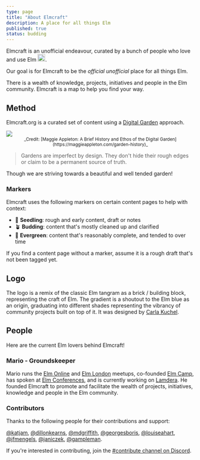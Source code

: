 ```yaml
---
type: page
title: "About Elmcraft"
description: A place for all things Elm
published: true
status: budding
---
```


Elmcraft is an unofficial endeavour, curated by a bunch of people who love and use Elm <img width="20" src="/images/elmcraft-heart-transparent.png" />.

Our goal is for Elmcraft to be the _official unofficial_ place for all things Elm.

There is a wealth of knowledge, projects, initiatives and people in the Elm community. Elmcraft is a map to help you find your way.


## Method

Elmcraft.org is a curated set of content using a [Digital Garden](https://maggieappleton.com/garden-history) approach.

<img maxwidth="600" src="/images/digital-garden.png" />

<center>
<small>
  _Credit: [Maggie Appleton: A Brief History and Ethos of the Digital Garden](https://maggieappleton.com/garden-history)_
</small>
</center>

> Gardens are imperfect by design. They don't hide their rough edges or claim to be a permanent source of truth.

Though we are striving towards a beautiful and well tended garden!


### Markers

Elmcraft uses the following markers on certain content pages to help with context:

- 🌱 **Seedling**: rough and early content, draft or notes
- 🪴 **Budding**: content that's mostly cleaned up and clarified
- 🌳 **Evergreen**: content that's reasonably complete, and tended to over time

If you find a content page without a marker, assume it is a rough draft that's not been tagged yet.


## Logo

The logo is a remix of the classic Elm tangram as a brick / building block, representing the craft of Elm. The gradient is a shoutout to the Elm blue as an origin, graduating into different shades representing the vibrancy of community projects built on top of it. It was designed by [Carla Kuchel](https://dribbble.com/carlakuchel).


## People

Here are the current Elm lovers behind Elmcraft!


### Mario - Groundskeeper

Mario runs the [Elm Online](https://meetdown.app/group/10561/Elm-Online-Meetup) and [Elm London](https://meetdown.app/group/37aa26/Elm-London-Meetup) meetups, co-founded [Elm Camp](https://elm.camp), has spoken at [Elm Conferences](/community/conferences), and is currently working on [Lamdera](https://lamdera.com). He founded Elmcraft to promote and facilitate the wealth of projects, initiatives, knowledge and people in the Elm community.


### Contributors

Thanks to the following people for their contributions and support:

[@katjam](https://github.com/katjam), [@dillonkearns](https://github.com/dillonkearns), [@mdgriffith](https://github.com/mdgriffith), [@georgesboris](https://github.com/georgesboris), [@louiseahart](https://github.com/louiseahart), [@jfmengels](https://github.com/jfmengels), [@janiczek](https://github.com/Janiczek), [@gampleman](https://github.com/gampleman).

If you're interested in contributing, join the [#contribute channel on Discord](/discuss).
